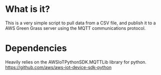 # What is it?
This is a very simple script to pull data from a CSV file, and publish it to a AWS Green Grass server using the MQTT communications protocol. 

# Dependencies
Heavily relies on the AWSIoTPythonSDK.MQTTLib library for python. 
https://github.com/aws/aws-iot-device-sdk-python
